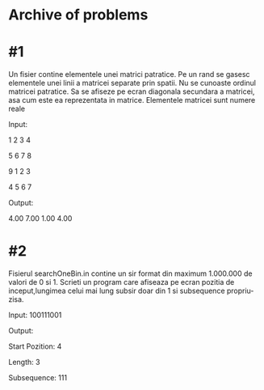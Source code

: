 # Archive of problems


# #1

Un fisier contine elementele unei matrici patratice. Pe un rand se gasesc
elementele unei linii a matricei separate prin spatii. Nu se cunoaste ordinul
matricei patratice. Sa se afiseze pe ecran diagonala secundara a matricei, asa cum
este ea reprezentata in matrice. Elementele matricei sunt numere reale

Input:

1 2 3 4

5 6 7 8

9 1 2 3

4 5 6 7

Output:

4.00 7.00 1.00 4.00

# #2

Fisierul searchOneBin.in contine un sir format din maximum 1.000.000 de valori
de 0 si 1. Scrieti un program care afiseaza pe ecran pozitia de inceput,lungimea
celui mai lung subsir doar din 1 si subsequence propriu-zisa.

Input: 100111001

Output:

Start Pozition: 4

Length: 3

Subsequence: 111


